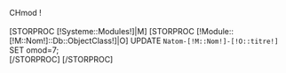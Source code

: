CHmod !<br/><br/>
[STORPROC [!Systeme::Modules!]|M]
	[STORPROC [!Module::[!M::Nom!]::Db::ObjectClass!]|O]
		UPDATE `Natom-[!M::Nom!]-[!O::titre!]` SET omod=7;<br/>
	[/STORPROC]
[/STORPROC]